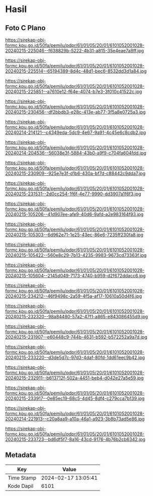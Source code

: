 # Hasil

## Foto C Plano

https://sirekap-obj-formc.kpu.go.id/50fa/pemilu/pdpr/61/01/05/20/01/6101052001028-20240215-225046--f638829b-5222-4b31-a815-35e4eae7a8ff.jpg

https://sirekap-obj-formc.kpu.go.id/50fa/pemilu/pdpr/61/01/05/20/01/6101052001028-20240215-225514--65194389-8d4c-48d1-bec6-8532dd3d1a84.jpg

https://sirekap-obj-formc.kpu.go.id/50fa/pemilu/pdpr/61/01/05/20/01/6101052001028-20240215-225851--a7610e12-f64e-4074-b7e3-3f010c41522c.jpg

https://sirekap-obj-formc.kpu.go.id/50fa/pemilu/pdpr/61/01/05/20/01/6101052001028-20240215-230456--df2bbdb3-e28c-413e-ab77-3f5a8e0725a3.jpg

https://sirekap-obj-formc.kpu.go.id/50fa/pemilu/pdpr/61/01/05/20/01/6101052001028-20240214-214121--c4349eda-5dc9-4e67-9a91-4c45e6c8cdb2.jpg

https://sirekap-obj-formc.kpu.go.id/50fa/pemilu/pdpr/61/01/05/20/01/6101052001028-20240214-204536--56038e3f-5884-43b0-a9f9-c704fa604fdd.jpg

https://sirekap-obj-formc.kpu.go.id/50fa/pemilu/pdpr/61/01/05/20/01/6101052001028-20240215-230909--925e7e3f-d1b6-430a-bf7d-c88442c9dda7.jpg

https://sirekap-obj-formc.kpu.go.id/50fa/pemilu/pdpr/61/01/05/20/01/6101052001028-20240215-231531--2d0cc254-1f6f-4e77-9990-dd3907a1f6f3.jpg

https://sirekap-obj-formc.kpu.go.id/50fa/pemilu/pdpr/61/01/05/20/01/6101052001028-20240215-105206--41d907ee-afe9-40d6-9afd-a2e983164f93.jpg

https://sirekap-obj-formc.kpu.go.id/50fa/pemilu/pdpr/61/01/05/20/01/6101052001028-20240215-105303--6d962e71-1e25-43ec-86e6-7235ff230fa8.jpg

https://sirekap-obj-formc.kpu.go.id/50fa/pemilu/pdpr/61/01/05/20/01/6101052001028-20240215-105422--560e8c29-7b13-4235-9983-9673cd73363f.jpg

https://sirekap-obj-formc.kpu.go.id/50fa/pemilu/pdpr/61/01/05/20/01/6101052001028-20240215-105604--2145d049-7173-4740-b959-d2f672ddacc6.jpg

https://sirekap-obj-formc.kpu.go.id/50fa/pemilu/pdpr/61/01/05/20/01/6101052001028-20240215-234212--46f9498c-2a59-4f5a-af17-10610a50d4f6.jpg

https://sirekap-obj-formc.kpu.go.id/50fa/pemilu/pdpr/61/01/05/20/01/6101052001028-20240215-232320--98a84480-57a2-47f1-a865-e843086455d9.jpg

https://sirekap-obj-formc.kpu.go.id/50fa/pemilu/pdpr/61/01/05/20/01/6101052001028-20240215-231907--e60448c9-744b-4631-b592-b572252a9a7d.jpg

https://sirekap-obj-formc.kpu.go.id/50fa/pemilu/pdpr/61/01/05/20/01/6101052001028-20240215-233220--d3de5d7c-97d3-4daf-80fd-1dd61eec9b42.jpg

https://sirekap-obj-formc.kpu.go.id/50fa/pemilu/pdpr/61/01/05/20/01/6101052001028-20240215-232911--b613712f-502a-4451-beb4-d042e27a5e59.jpg

https://sirekap-obj-formc.kpu.go.id/50fa/pemilu/pdpr/61/01/05/20/01/6101052001028-20240215-233917--0e85ec19-68c5-4d45-8df4-c279cca7b139.jpg

https://sirekap-obj-formc.kpu.go.id/50fa/pemilu/pdpr/61/01/05/20/01/6101052001028-20240214-221913--c20a8aa9-a10a-46a1-a923-3b8b73ad5e86.jpg

https://sirekap-obj-formc.kpu.go.id/50fa/pemilu/pdpr/61/01/05/20/01/6101052001028-20240215-233723--bd6df5f7-8a16-43cd-9176-4b76b2cb6342.jpg


## Metadata

| Key        | Value               |
| ---------- | ------------------- |
| Time Stamp | 2024-02-17 13:05:41 |
| Kode Dapil | 6101                |



